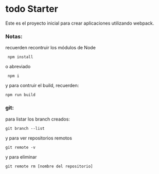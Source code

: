 # todo  Starter

Este es el proyecto inicial para crear aplicaciones utilizando webpack.

### Notas:
recuerden recontruir los módulos de Node

```
 npm install
```
o abreviado

```
 npm i
```
y para contruir el build, recuerden:

```
npm run build
```

### git:

para listar los branch creados:

```
git branch --list
```

y para ver repositorios remotos
```
git remote -v
```
y para eliminar
```
git remote rm [nombre del repositorio]
```